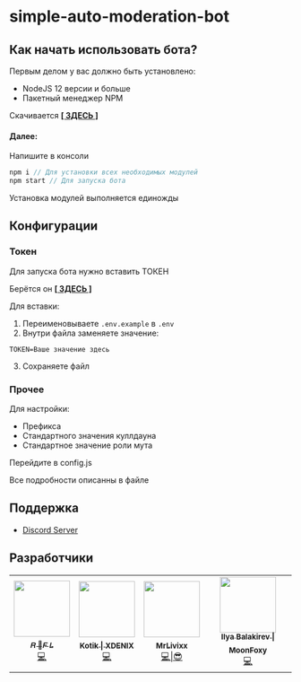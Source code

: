 # simple-auto-moderation-bot

## Как начать использовать бота?
Первым делом у вас должно быть установлено:
- NodeJS 12 версии и больше
- Пакетный менеджер NPM

Скачивается [**[ ЗДЕСЬ ]**](https://nodejs.org/ru/download/)

#### Далее:
Напишите в консоли
```js
npm i // Для установки всех необходимых модулей
npm start // Для запуска бота
```

Установка модулей выполняется единожды

## Конфигурации

### Токен
Для запуска бота нужно вставить ТОКЕН

Берётся он [**[ ЗДЕСЬ ]**](https://discord.com/developers/applications)

Для вставки:
1. Переименовываете `.env.example` в `.env`
2. Внутри файла заменяете значение:
```
TOKEN=Ваше значение здесь
```
3. Сохраняете файл

### Прочее
Для настройки:
 - Префикса
 - Стандартного значения куллдауна
 - Стандартное значение роли мута

Перейдите в config.js

Все подробности описанны в файле

## Поддержка
- [Discord Server](https://discord.gg/Eh9thsa)

## Разработчики
<table>
  <tr>
    <td align="center"><a href="https://github.com/GogaNotClown"><img src="https://avatars3.githubusercontent.com/u/59363567?s=460&u=2e91c2784e5e78cba968ce72223c3d9f38e99373&v=4" width="100px;" alt=""/><br /><sub><b>𝑅 🍬𝐹 𝐿</b></sub></a><a href="" title="Овнер"><br/>💻<a/></td>
    <td align="center"><a href="https://github.com/XDENIX"><img src="https://avatars1.githubusercontent.com/u/62649860?s=460&u=58c6e383558d674a865646e52bcae52c9146ccc8&v=4" width="100px;" alt=""/><br /><sub><b>Kotik &#124; XDENIX</b></sub></a><a href="" title="Овнер"><br/>💻<a/></td>
    <td align="center"><a href="https://github.com/MrLivixx"><img src="https://avatars0.githubusercontent.com/u/54632865?s=460&u=cf838c6df46ebb225f96f782e0008274d5bd7fa2&v=4" width="100px;" alt=""/><br /><sub><b>MrLivixx</b></sub></a><a href="" title="Овнер"><br/>💻|😎<a/></td>
    <td align="center"><a href="https://github.com/MoonFoxy"><img src="https://avatars0.githubusercontent.com/u/52132842?s=460&u=8e3d801af5fe284c81716aa027c2f7b6fff171cd&v=4" width="100px;" alt=""/><br /><sub><b>Ilya Balakirev &#124; MoonFoxy</b></sub></a><a href="" title="Убирал весь говнокод за людьми"><br/>💻<a/></td>     
  </tr>
</table>
